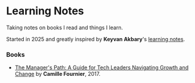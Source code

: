 # Learning Notes

Taking notes on books I read and things I learn.

Started in 2025 and greatly inspired by **Keyvan Akbary**'s [learning notes](https://github.com/keyvanakbary/learning-notes/).


### Books

* [The Manager's Path: A Guide for Tech Leaders Navigating Growth and Change](books/the-managers-path.md) by **Camille Fournier**, 2017.